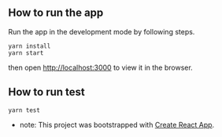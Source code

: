 ## How to run the app
Run the app in the development mode by following steps.

`yarn install`\
`yarn start`

then open [http://localhost:3000](http://localhost:3000) to view it in the browser.

## How to run test

`yarn test`

* note: This project was bootstrapped with [Create React App](https://github.com/facebook/create-react-app).